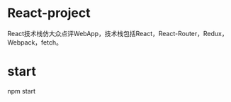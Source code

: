# React-project
React技术栈仿大众点评WebApp，技术栈包括React，React-Router，Redux，Webpack，fetch。

# start
npm start
